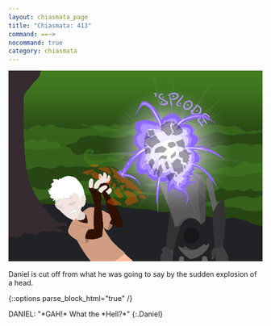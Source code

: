 ```yaml
---
layout: chiasmata_page
title: "Chiasmata: 413"
command: ==~>
nocommand: true
category: chiasmata
---
```


![413](/chiasmata/images/narrative/411.png)

Daniel is cut off from what he was going to say by the sudden explosion of a head.

{::options parse_block_html="true" /}
<div class="dialogue">
DANIEL: "*GAH!* What the *Hell?*" 
{:.Daniel}
</div>